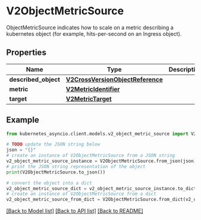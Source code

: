# V2ObjectMetricSource

ObjectMetricSource indicates how to scale on a metric describing a kubernetes object (for example, hits-per-second on an Ingress object).

## Properties

Name | Type | Description | Notes
------------ | ------------- | ------------- | -------------
**described_object** | [**V2CrossVersionObjectReference**](V2CrossVersionObjectReference.md) |  | 
**metric** | [**V2MetricIdentifier**](V2MetricIdentifier.md) |  | 
**target** | [**V2MetricTarget**](V2MetricTarget.md) |  | 

## Example

```python
from kubernetes_asyncio.client.models.v2_object_metric_source import V2ObjectMetricSource

# TODO update the JSON string below
json = "{}"
# create an instance of V2ObjectMetricSource from a JSON string
v2_object_metric_source_instance = V2ObjectMetricSource.from_json(json)
# print the JSON string representation of the object
print(V2ObjectMetricSource.to_json())

# convert the object into a dict
v2_object_metric_source_dict = v2_object_metric_source_instance.to_dict()
# create an instance of V2ObjectMetricSource from a dict
v2_object_metric_source_from_dict = V2ObjectMetricSource.from_dict(v2_object_metric_source_dict)
```
[[Back to Model list]](../README.md#documentation-for-models) [[Back to API list]](../README.md#documentation-for-api-endpoints) [[Back to README]](../README.md)


